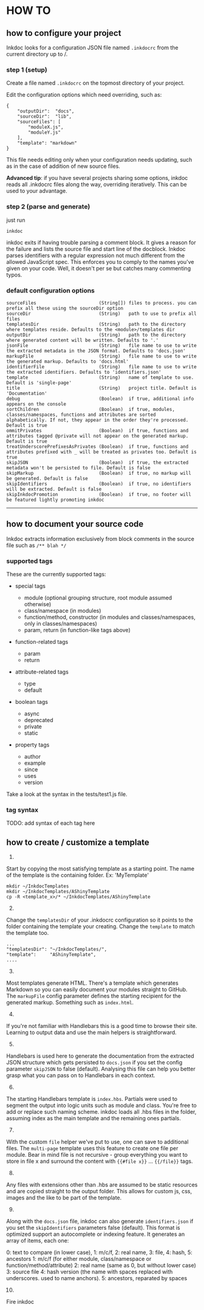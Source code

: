 # HOW TO


## how to configure your project

Inkdoc looks for a configuration JSON file named `.inkdocrc` from the current directory up to /.


### step 1 (setup)

Create a file named `.inkdocrc` on the topmost directory of your project.

Edit the configuration options which need overriding, such as:

```
{
    "outputDir":  "docs",
    "sourceDir":  "lib",
    "sourceFiles": [
        "moduleX.js",
        "moduleY.js"
    ],
    "template": "markdown"
}
```

This file needs editing only when your configuration needs updating, such as in the case of addition of new source files.

**Advanced tip**:
if you have several projects sharing some options, inkdoc reads all .inkdocrc files along the way, overriding iteratively.
This can be used to your advantage.


### step 2 (parse and generate)

just run

    inkdoc

inkdoc exits if having trouble parsing a comment block.
It gives a reason for the failure and lists the source file and start line of the docblock.
Inkdoc parses identifiers with a regular expression not much different from the allowed JavaScript spec.
This enforces you to comply to the names you've given on your code. Well, it doesn't per se but catches many commenting typos.


### default configuration options

    sourceFiles                       (String[]) files to process. you can prefix all these using the sourceDir option
    sourceDir                         (String)   path to use to prefix all files
    templatesDir                      (String)   path to the directory where templates reside. Defaults to the <module>/templates dir
    outputDir                         (String)   path to the directory where generated content will be written. Defaults to '.'
    jsonFile                          (String)   file name to use to write the extracted metadata in the JSON format. Defaults to 'docs.json'
    markupFile                        (String)   file name to use to write the generated markup. Defaults to 'docs.html'
    identifierFile                    (String)   file name to use to write the extracted identifiers. Defaults to 'identifiers.json'
    template                          (String)   name of template to use. Default is 'single-page'
    title                             (String)   project title. Default is 'Documentation'
    debug                             (Boolean)  if true, additional info appears on the console
    sortChildren                      (Boolean)  if true, modules, classes/namespaces, functions and attributes are sorted alphabetically. If not, they appear in the order they're processed. Default is true
    ommitPrivates                     (Boolean)  if true, functions and attributes tagged @private will not appear on the generated markup. Default is true
    treatUnderscorePrefixesAsPrivates (Boolean)  if true, functions and attributes prefixed with _ will be treated as privates too. Default is true
    skipJSON                          (Boolean)  if true, the extracted metadata won't be persisted to file. Default is false
    skipMarkup                        (Boolean)  if true, no markup will be generated. Default is false
    skipIdentifiers                   (Boolean)  if true, no identifiers will be extracted. Default is false
    skipInkdocPromotion               (Boolean)  if true, no footer will be featured lightly promoting inkdoc


----



## how to document your source code

Inkdoc extracts information exclusively from block comments in the source file such as `/** blah */`


### supported tags

These are the currently supported tags:

* special tags

    * module (optional grouping structure, root module assumed otherwise)
    * class/namespace (in modules)
    * function/method, constructor (in modules and classes/namespaces, only in classes/namespaces)
    * param, return (in function-like tags above)

* function-related tags

    * param
    * return

* attribute-related tags

    * type
    * default

* boolean tags

    * async
    * deprecated
    * private
    * static

* property tags

    * author
    * example
    * since
    * uses
    * version

Take a look at the syntax in the tests/test1.js file.


### tag syntax

TODO: add syntax of each tag here



## how to create / customize a template

1.
Start by copying the most satisfying template as a starting point.
The name of the template is the containing folder. Ex: 'MyTemplate'

    mkdir ~/InkdocTemplates
    mkdir ~/InkdocTemplates/AShinyTemplate
    cp -R <template_x>/* ~/InkdocTemplates/AShinyTemplate


2.
Change the `templatesDir` of your .inkdocrc configuration so it points to the folder containing the template your creating.
Change the `template` to match the template too.

    ...
    "templatesDir": "~/InkdocTemplates/",
    "template":     "AShinyTemplate",
    ....


3.
Most templates generate HTML.
There's a template which generates Markdown so you can easily document your modules straight to GitHub.
The `markupFile` config parameter defines the starting recipient for the generated markup. Something such as `index.html`.


4.
If you're not familiar with Handlebars this is a good time to browse their site.
Learning to output data and use the main helpers is straightforward.


5.
Handlebars is used here to generate the documentation from the extracted JSON structure which gets persisted
to `docs.json` if you set the config parameter `skipJSON` to false (default).
Analysing this file can help you better grasp what you can pass on to Handlebars in each context.


6.
The starting Handlebars template is `index.hbs`.
Partials were used to segment the output into logic units such as module and class.
You're free to add or replace such naming scheme. inkdoc loads all .hbs files in the folder,
assuming index as the main template and the remaining ones partials.


7.
With the custom `file` helper we've put to use, one can save to additional files.
The `multi-page` template uses this feature to create one file per module.
Bear in mind file is not recursive - group everything you want to store in file x and surround
the content with `{{#file x}}` ... `{{/file}}` tags.


8.
Any files with extensions other than .hbs are assumed to be static resources and are copied
straight to the output folder. This allows for custom js, css, images and the like to be part of the template.


9.
Along with the `docs.json` file, inkdoc can also generate `identifiers.json` if you set the
`skipIdentifiers` parameters false (default).
This format is optimized support an autocomplete or indexing feature.
It generates an array of items, each one:

  0: text to compare (in lower case), 1: m/c/f, 2: real name, 3: file, 4: hash, 5: ancestors
  1: m/c/f (for either module, class/namespace or function/method/attribute)
  2: real name (same as 0, but without lower case)
  3: source file
  4: hash version (the name with spaces replaced with underscores. used to name anchors).
  5: ancestors, reparated by spaces


10.
Fire inkdoc
